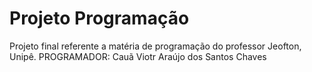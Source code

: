 # Projeto Programação
Projeto final referente a matéria de programação do professor Jeofton, Unipê.
PROGRAMADOR: Cauã Viotr Araújo dos Santos Chaves

